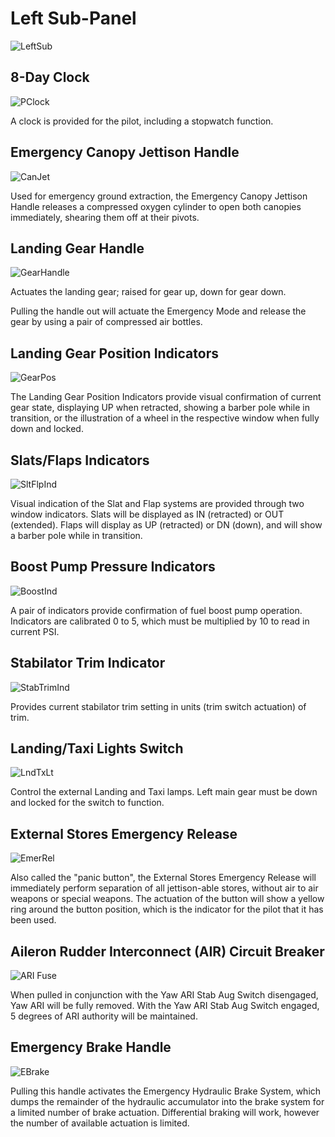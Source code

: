 # Left Sub-Panel

![LeftSub](../../img/LeftSub.png)

## 8-Day Clock

![PClock](../../img/PClock.png)

A clock is provided for the pilot, including a stopwatch function.

## Emergency Canopy Jettison Handle

![CanJet](../../img/CanJet.png)

Used for emergency ground extraction, the Emergency Canopy Jettison Handle
releases a compressed oxygen cylinder to open both canopies immediately,
shearing them off at their pivots.

## Landing Gear Handle

![GearHandle](../../img/GearHandle.png)

Actuates the landing gear; raised for gear up, down for gear down.

Pulling the handle out will actuate the Emergency Mode and release the gear by
using a pair of compressed air bottles.

## Landing Gear Position Indicators

![GearPos](../../img/GearPos.png)

The Landing Gear Position Indicators provide visual confirmation of current gear
state, displaying UP when retracted, showing a barber pole while in transition,
or the illustration of a wheel in the respective window when fully down and
locked.

## Slats/Flaps Indicators

![SltFlpInd](../../img/SltFlpInd.png)

Visual indication of the Slat and Flap systems are provided through two window
indicators. Slats will be displayed as IN (retracted) or OUT (extended). Flaps
will display as UP (retracted) or DN (down), and will show a barber pole while
in transition.

## Boost Pump Pressure Indicators

![BoostInd](../../img/BoostInd.png)

A pair of indicators provide confirmation of fuel boost pump operation.
Indicators are calibrated 0 to 5, which must be multiplied by 10 to read in
current PSI.

## Stabilator Trim Indicator

![StabTrimInd](../../img/StabTrimInd.png)

Provides current stabilator trim setting in units (trim switch actuation) of
trim.

## Landing/Taxi Lights Switch

![LndTxLt](../../img/LndTxLt.png)

Control the external Landing and Taxi lamps. Left main gear must be down and
locked for the switch to function.

## External Stores Emergency Release

![EmerRel](../../img/EmerRel.png)

Also called the "panic button", the External Stores Emergency Release will
immediately perform separation of all jettison-able stores, without air to air
weapons or special weapons. The actuation of the button will show a yellow ring
around the button position, which is the indicator for the pilot that it has
been used.

## Aileron Rudder Interconnect (AIR) Circuit Breaker

![ARI Fuse](../../img/ARIfuse.png)

When pulled in conjunction with the Yaw ARI Stab Aug Switch disengaged, Yaw ARI
will be fully removed. With the Yaw ARI Stab Aug Switch engaged, 5 degrees of
ARI authority will be maintained.

## Emergency Brake Handle

![EBrake](../../img/EBrake.png)

Pulling this handle activates the Emergency Hydraulic Brake System, which dumps
the remainder of the hydraulic accumulator into the brake system for a limited
number of brake actuation. Differential braking will work, however the number
of available actuation is limited.
